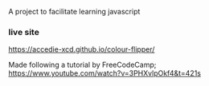 A project to facilitate learning javascript

### live site
https://accedie-xcd.github.io/colour-flipper/

Made following a tutorial by FreeCodeCamp; https://www.youtube.com/watch?v=3PHXvlpOkf4&t=421s

